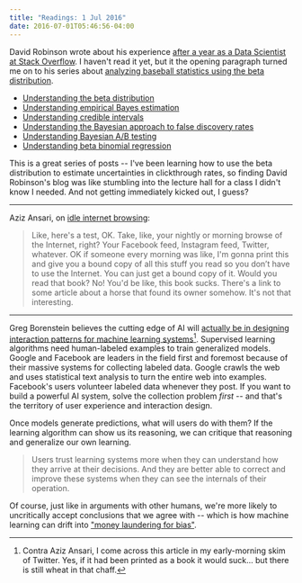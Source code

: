 ```yaml
---
title: "Readings: 1 Jul 2016"
date: 2016-07-01T05:46:56-04:00
---
```


David Robinson wrote about his experience [after a year as a Data Scientist at Stack Overflow](http://varianceexplained.org/r/year_data_scientist/). I haven't read it yet, but it the opening paragraph turned me on to his series about [analyzing baseball statistics using the beta distribution](http://varianceexplained.org/statistics/beta_distribution_and_baseball/).

- [Understanding the beta distribution](http://varianceexplained.org/statistics/beta_distribution_and_baseball/ "Understanding the beta distribution")
- [Understanding empirical Bayes estimation](http://varianceexplained.org/r/empirical_bayes_baseball/ "Understanding empirical Bayes estimation")
- [Understanding credible intervals](http://varianceexplained.org/r/credible_intervals_baseball/ "Understanding credible intervals")
- [Understanding the Bayesian approach to false discovery rates](http://varianceexplained.org/r/bayesian_fdr_baseball/ "Understanding the Bayesian approach to false discovery rates")
- [Understanding Bayesian A/B testing](http://varianceexplained.org/r/bayesian_ab_baseball/ "Understanding Bayesian A/B testing")
- [Understanding beta binomial regression](http://varianceexplained.org/r/beta_binomial_baseball/ "Understanding beta binomial regression")

This is a great series of posts -- I've been learning how to use the beta distribution to estimate uncertainties in clickthrough rates, so finding David Robinson's blog was like stumbling into the lecture hall for a class I didn't know I needed. And not getting immediately kicked out, I guess?

---

Aziz Ansari, on [idle internet browsing](http://freakonomics.com/2015/07/22/aziz-ansari-needs-another-toothbrush-full-transcript/):

> Like, here's a test, OK. Take, like, your nightly or morning browse of the Internet, right? Your Facebook feed, Instagram feed, Twitter, whatever. OK if someone every morning was like, I'm gonna print this and give you a bound copy of all this stuff you read so you don’t have to use the Internet. You can just get a bound copy of it. Would you read that book? No! You'd be like, this book sucks. There's a link to some article about a horse that found its owner somehow. It's not that interesting.

---

Greg Borenstein believes the cutting edge of AI will [actually be in designing interaction patterns for machine learning systems](https://medium.com/@atduskgreg/power-to-the-people-how-one-unknown-group-of-researchers-holds-the-key-to-using-ai-to-solve-real-cc9e75b1f334#.bguovefjv "Power to the People: How One Unknown Group of Researchers Holds the Key to Using AI to Solve Real Human Problems")[^1]. Supervised learning algorithms need human-labeled examples to train generalized models. Google and Facebook are leaders in the field first and foremost because of their massive systems for collecting labeled data. Google crawls the web and uses statistical text analysis to turn the entire web into examples. Facebook's users volunteer labeled data whenever they post. If you want to build a powerful AI system, solve the collection problem _first_ -- and that's the territory of user experience and interaction design.

Once models generate predictions, what will users do with them? If the learning algorithm can show us its reasoning, we can critique that reasoning and generalize our own learning.

> Users trust learning systems more when they can understand how they arrive at their decisions. And they are better able to correct and improve these systems when they can see the internals of their operation.

Of course, just like in arguments with other humans, we're more likely to uncritically accept conclusions that we agree with -- which is how machine learning can drift into ["money laundering for bias"](http://idlewords.com/talks/sase_panel.htm).

[^1]: Contra Aziz Ansari, I come across this article in my early-morning skim of Twitter. Yes, if it had been printed as a book it would suck... but there is still wheat in that chaff.
